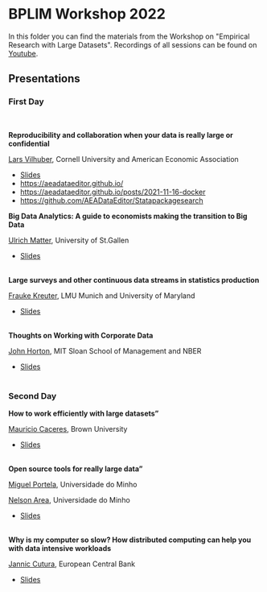 # BPLIM Workshop 2022

In this folder you can find the materials from the Workshop on "Empirical Research with Large Datasets".
Recordings of all sessions can be found on [Youtube]().


## Presentations

### First Day

<br/>

**Reproducibility and collaboration when your data is really large or confidential**

[Lars Vilhuber](https://www.vilhuber.com/lars/), Cornell University and American Economic Association

- [Slides](https://larsvilhuber.github.io/reproducibility-confidential-bigdata-bplim/)
- https://aeadataeditor.github.io/
- https://aeadataeditor.github.io/posts/2021-11-16-docker
- https://github.com/AEADataEditor/Statapackagesearch

**Big Data Analytics: A guide to economists making the transition to Big Data**

[Ulrich Matter](https://umatter.github.io/), University of St.Gallen

- [Slides](https://github.com/BPLIM/Workshops/blob/master/BPLIM2022/Day1_02_Ulrich_Matter.pdf) <br/><br/>

**Large surveys and other continuous data streams in statistics production**

[Frauke Kreuter](https://jpsm.umd.edu/facultyprofile/kreuter/frauke), LMU Munich and University of Maryland

- [Slides](https://github.com/BPLIM/Workshops/blob/master/BPLIM2022/Day1_03_Frauke_Kreuter.pdf) <br/><br/>

**Thoughts on Working with Corporate Data**

[John Horton](https://john-joseph-horton.com/), MIT Sloan School of Management and NBER

- [Slides](https://github.com/BPLIM/Workshops/blob/master/BPLIM2022/Day1_04_John_Horton.pdf) <br/><br/>



### Second Day

**How to work efficiently with large datasets”** 

[Mauricio Caceres](https://mcaceresb.github.io/), Brown University

- [Slides](https://github.com/BPLIM/Workshops/blob/master/BPLIM2022/Day2_01_Mauricio_Caceres.pdf) <br/><br/>


**Open source tools for really large data”**

[Miguel Portela](http://www1.eeg.uminho.pt/economia/mangelo/), Universidade do Minho

[Nelson Area](https://nelsonareal.net/), Universidade do Minho

- [Slides](https://nareal.net/bplim2022) <br/><br/>

**Why is my computer so slow? How distributed computing can help you with data intensive workloads**

[Jannic Cutura](https://janniccutura.net/), European Central Bank

- [Slides](https://github.com/BPLIM/Workshops/blob/master/BPLIM2022/Day2_03_Jannic_Cutura.pdf) <br/><br/>




